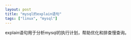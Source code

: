 ```yaml
---
layout: post
title: "mysql的explain语句"
tags: ["linux", "mysql"]
---
```


explain语句用于分析mysql的执行计划，帮助优化和排查慢查询。

